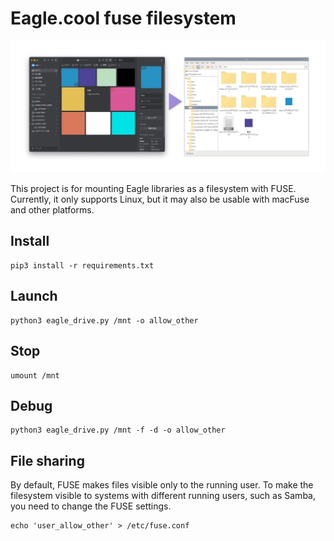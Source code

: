 # Eagle.cool fuse filesystem

![Eagle cool fuse filesystem](img/header.jpg "Eagle cool fuse filesystem")

This project is for mounting Eagle libraries as a filesystem with FUSE.
Currently, it only supports Linux, but it may also be usable with macFuse and other platforms.

## Install

```
pip3 install -r requirements.txt
```

## Launch

```
python3 eagle_drive.py /mnt -o allow_other
```

## Stop

```
umount /mnt
```

## Debug

```
python3 eagle_drive.py /mnt -f -d -o allow_other
```

## File sharing

By default, FUSE makes files visible only to the running user.
To make the filesystem visible to systems with different running users, such as Samba, you need to change the FUSE settings.

```
echo 'user_allow_other' > /etc/fuse.conf
```